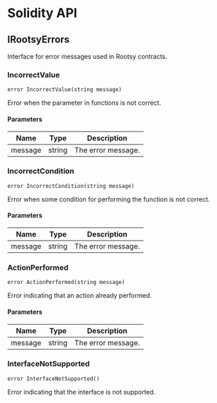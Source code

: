 # Solidity API

## IRootsyErrors

Interface for error messages used in Rootsy contracts.

### IncorrectValue

```solidity
error IncorrectValue(string message)
```

Error when the parameter in functions is not correct.

#### Parameters

| Name | Type | Description |
| ---- | ---- | ----------- |
| message | string | The error message. |

### IncorrectCondition

```solidity
error IncorrectCondition(string message)
```

Error when some condition for performing the function is not correct.

#### Parameters

| Name | Type | Description |
| ---- | ---- | ----------- |
| message | string | The error message. |

### ActionPerformed

```solidity
error ActionPerformed(string message)
```

Error indicating that an action already performed.

#### Parameters

| Name | Type | Description |
| ---- | ---- | ----------- |
| message | string | The error message. |

### InterfaceNotSupported

```solidity
error InterfaceNotSupported()
```

Error indicating that the interface is not supported.

